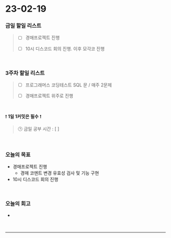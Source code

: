 # 23-02-19
### 금일 할일 리스트
> - [ ]  경매프로젝트 진행
>
> - [ ]  10시 디스코드 회의 진행. 이후 모각코 진행


<br/>

### 3주차 할일 리스트  

> - [ ]  프로그래머스 코딩테스트 SQL 문 / 매주 2문제  
>
> - [ ]  경매프로젝트 위주로 진행

<br/>

❗ **1일 1커밋은 필수** ❗
> 🕒 금일 공부 시간 : [  ]
  
<br/>

### 오늘의 목표
- 경매프로젝트 진행
    - 경매 코멘트 변경 유효성 검사 및 기능 구현
- 10시 디스코드 회의 진행

<br>

### 오늘의 회고
- 


<br/>

------------  
